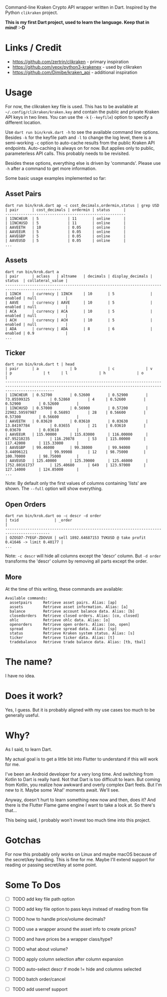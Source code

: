 Command-line Kraken Crypto API wrapper written in Dart. Inspired by the Python `clikraken` project.

**This is my first Dart project, used to learn the language. Keep that in mind! :-D**

# Links / Credit

- https://github.com/zertrin/clikraken - primary inspiration
- https://github.com/veox/python3-krakenex - used by clikraken
- https://github.com/Dimibe/kraken_api - additional inspiration

# Usage

For now, the clikraken key file is used. This has to be available at `~/.config/clikraken/kraken.key` and contain the
public and private Kraken API keys in two lines. You can use the `-k` (`--keyfile`) option to specify a different
location.

Use `dart run bin/krok.dart -h` to see the available command line options. Besides `-k` for the keyfile path and `-l` to
change the log level, there is a semi-working `-c` option to auto-cache results from the public Kraken API endpoints.
Auto-caching is always on for now. But applies only to public, parameterless API calls. This probably needs to be
revisited.

Besides these options, everything else is driven by 'commands'. Please use `-h` after a command to get more information.

Some basic usage examples implemented so far:

## Asset Pairs

```shell
dart run bin/krok.dart ap -c cost_decimals,ordermin,status | grep USD
| pair      | cost_decimals | ordermin | status      |
------------------------------------------------------
| 1INCHEUR  | 5             | 11       | online      |
| 1INCHUSD  | 5             | 11       | online      |
| AAVEETH   | 10            | 0.05     | online      |
| AAVEEUR   | 5             | 0.05     | online      |
| AAVEGBP   | 5             | 0.05     | online      |
| AAVEUSD   | 5             | 0.05     | online      |
...
```

## Assets

```shell
dart run bin/krok.dart a
| pair      | aclass   | altname   | decimals | display_decimals | status  | collateral_value |
-----------------------------------------------------------------------------------------------
| 1INCH     | currency | 1INCH     | 10       | 5                | enabled | null             |
| AAVE      | currency | AAVE      | 10       | 5                | enabled | null             |
| ACA       | currency | ACA       | 10       | 5                | enabled | null             |
| ACH       | currency | ACH       | 10       | 5                | enabled | null             |
| ADA       | currency | ADA       | 8        | 6                | enabled | 0.9              |
...
```

## Ticker

```shell
dart run bin/krok.dart t | head
| pair      | a              | b              | c              | v                   | p              | t     | l              | h              | o              |
------------------------------------------------------------------------------------------------------------------------------------------------------------------
| 1INCHEUR  | 0.52700        | 0.52600        | 0.52900        | 73.85599325         | 0.52860        | 4     | 0.52600        | 0.52900        | 0.52600        |
| 1INCHUSD  | 0.57000        | 0.56900        | 0.57200        | 22902.59597987      | 0.56893        | 28    | 0.56600        | 0.57300        | 0.56600        |
| AAVEETH   | 0.03620        | 0.03610        | 0.03630        | 13.84197784         | 0.03655        | 21    | 0.03610        | 0.03670        | 0.03610        |
| AAVEEUR   | 115.90000      | 115.83000      | 116.00000      | 67.95210235         | 116.29878      | 53    | 115.00000      | 117.42000      | 115.33000      |
| AAVEGBP   | 99.46000       | 99.38000       | 99.94000       | 3.44096121          | 99.99908       | 12    | 98.75000       | 100.70000      | 98.75000       |
| AAVEUSD   | 125.40000      | 125.39000      | 125.46000      | 1752.80161737       | 125.40680      | 649   | 123.97000      | 127.14000      | 124.85000      |
...
```

Note: By default only the first values of columns containing 'lists' are shown. The `--full` option will show
everything.

## Open Orders

```shell
dart run bin/krok.dart oo -c descr -d order
| txid                | _order                                                           |
------------------------------------------------------------------------------------------
| OZOSD7-7YEGF-ZDOVUX | sell 1892.64687153 TVKUSD @ take profit 0.41646 -> limit 0.40177 |
...
```

Note: `-c descr` will hide all columns except the 'descr' column. But `-d order` transforms the 'descr' column by
removing all parts except the order.

## More

At the time of this writing, these commands are available:

```shell
Available commands:
  assetpairs     Retrieve asset pairs. Alias: [ap]
  assets         Retrieve asset information. Alias: [a]
  balance        Retrieve account balance data. Alias: [b]
  closedorders   Retrieve closed orders. Alias: [co, closed]
  ohlc           Retrieve ohlc data. Alias: [o]
  openorders     Retrieve open orders. Alias: [oo, open]
  spread         Retrieve spread data. Alias: [sp]
  status         Retrieve Kraken system status. Alias: [s]
  ticker         Retrieve ticker data. Alias: [t]
  tradebalance   Retrieve trade balance data. Alias: [tb, tbal]
```

# The name?

I have no idea.

# Does it work?

Yes, I guess. But it is probably aligned with my use cases too much to be generally useful.

# Why?

As I said, to learn Dart.

My actual goal is to get a little bit into Flutter to understand if this will work for me.

I've been an Android developer for a very long time. And switching from Kotlin to Dart is really hard. Not that Dart is
too difficult to learn. But coming from Kotlin, you realize how awkward and overly complex Dart feels. But I'm new to
it. Maybe some 'Aha!' moments await. We'll see.

Anyway, doesn't hurt to learn something new now and then, does it? And there is the Flutter Flame game engine I want to
take a look at. So there's that...

This being said, I probably won't invest too much time into this project.

# Gotchas

For now this probably only works on Linux and maybe macOS because of the secret/key handling. This is fine for me.
Maybe I'll extend support for reading or passing secret/key at some point.

# Some To Dos

- [ ] TODO add key file path option
- [ ] TODO add key file option to pass keys instead of reading from file

- [ ] TODO how to handle price/volume decimals?
- [ ] TODO use a wrapper around the asset info to create prices?
- [ ] TODO and have prices be a wrapper class/type?
- [ ] TODO what about volume?

- [ ] TODO apply column selection after column expansion
- [ ] TODO auto-select descr if mode != hide and columns selected

- [ ] TODO batch order/cancel
- [ ] TODO add userref support
